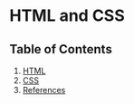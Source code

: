 # HTML and CSS
## Table of Contents
1. [HTML](https://github.com/nyangweso-rodgers/Computer_Science_Concepts/tree/master/HTML_and_CSS_Templates/HTML)
2. [CSS](https://github.com/nyangweso-rodgers/Computer_Science_Concepts/tree/master/HTML_and_CSS_Templates/CSS)
3. [References](#References)